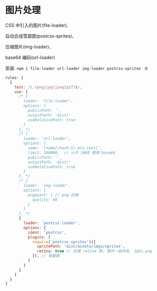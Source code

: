 # 图片处理

CSS 中引入的图片(file-loader)、

自动合成雪碧图(postcss-sprites)、

压缩图片(img-loader)、

base64 编码(url-loader)

安装: `npm i file-loader url-loader img-loader postcss-sprites -D`

```js
rules: [
  {
    test: /\.(png|jpg|jpeg|gif)$/,
    use: [
      /* {
        loader: 'file-loader',
        options: {
          publicPath: '',
          outputPath: 'dist/'
          useRelativePath: true
        }
      }, */
      /* {
        loader: 'url-loader',
        options: {
          name: '[name][hash:5].min.[ext]',
          limit: 100000,  // 小于 10KB 使用 base64
          publicPath: '',
          outputPath: 'dist/'
          useRelativePath: true
        }
      }, */
      /* {
        loader: 'img-loader',
        options: {
          pngquant: { // png 压缩
            quality: 80
          }
        }
      }, */
      {
        loader: 'postcss-loader',
        options: {
          ident: 'postcss',
          plugins: [
            require('postcss-sprites')({
              spritePath: 'dist/assets/imgs/sprites',
              retina: true // 处理 retina 屏, 图片一般命名  1@2x.png
            }), // 雪碧图
          ]
        }
      }
    ]
  }
]
```